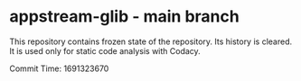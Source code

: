 # appstream-glib - main branch

This repository contains frozen state of the repository.
Its history is cleared. It is used only for static code
analysis with Codacy.

Commit Time: 1691323670